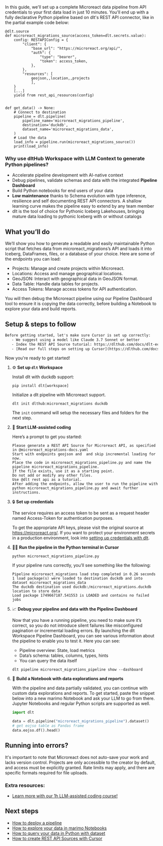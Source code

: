 In this guide, we'll set up a complete Microreact data pipeline from API credentials to your first data load in just 10 minutes. You'll end up with a fully declarative Python pipeline based on dlt's REST API connector, like in the partial example code below:

```python-outcome
@dlt.source
def microreact_migrations_source(access_token=dlt.secrets.value):
    config: RESTAPIConfig = {
        "client": {
            "base_url": "https://microreact.org/api/",
            "auth": {
                "type": "bearer",
                "token": access_token,
            },
        },
        "resources": [
            geojson,,location,,projects
            ],
    }
    [...]
    yield from rest_api_resources(config)


def get_data() -> None:
    # Connect to destination
    pipeline = dlt.pipeline(
        pipeline_name='microreact_migrations_pipeline',
        destination='duckdb',
        dataset_name='microreact_migrations_data', 
    )
    # Load the data
    load_info = pipeline.run(microreact_migrations_source())
    print(load_info) 
```

### Why use dltHub Workspace with LLM Context to generate Python pipelines?

- Accelerate pipeline development with AI-native context
- Debug pipelines, validate schemas and data with the integrated **Pipeline Dashboard**
- Build Python notebooks for end users of your data
- **Low maintenance** thanks to Schema evolution with type inference, resilience and self documenting REST API connectors. A shallow learning curve makes the pipeline easy to extend by any team member
- dlt is the tool of choice for Pythonic Iceberg Lakehouses, bringing mature data loading to pythonic Iceberg with or without catalogs

## What you’ll do

We’ll show you how to generate a readable and easily maintainable Python script that fetches data from microreact_migrations’s API and loads it into Iceberg, DataFrames, files, or a database of your choice. Here are some of the endpoints you can load:

- Projects: Manage and create projects within Microreact.
- Locations: Access and manage geographical locations.
- GeoJSON: Interact with geographical data in GeoJSON format.
- Data Table: Handle data tables for projects.
- Access Tokens: Manage access tokens for API authentication.

You will then debug the Microreact pipeline using our Pipeline Dashboard tool to ensure it is copying the data correctly, before building a Notebook to explore your data and build reports.

## Setup & steps to follow

```default
Before getting started, let's make sure Cursor is set up correctly:
   - We suggest using a model like Claude 3.7 Sonnet or better
   - Index the REST API Source tutorial: https://dlthub.com/docs/dlt-ecosystem/verified-sources/rest_api/ and add it to context as **@dlt rest api**
   - [Read our full steps on setting up Cursor](https://dlthub.com/docs/dlt-ecosystem/llm-tooling/cursor-restapi#23-configuring-cursor-with-documentation)
```

Now you're ready to get started!

1. ⚙️ **Set up `dlt` Workspace**
    
    Install dlt with duckdb support:
    ```shell
    pip install dlt[workspace]
    ```

    Initialize a dlt pipeline with Microreact support.
    ```shell
    dlt init dlthub:microreact_migrations duckdb
    ```

    The `init` command will setup the necessary files and folders for the next step.
    
2. 🤠 **Start LLM-assisted coding**
    
    Here’s a prompt to get you started:
    
    ```prompt
    Please generate a REST API Source for Microreact API, as specified in @microreact_migrations-docs.yaml 
    Start with endpoints geojson and  and skip incremental loading for now. 
    Place the code in microreact_migrations_pipeline.py and name the pipeline microreact_migrations_pipeline. 
    If the file exists, use it as a starting point. 
    Do not add or modify any other files. 
    Use @dlt rest api as a tutorial. 
    After adding the endpoints, allow the user to run the pipeline with python microreact_migrations_pipeline.py and await further instructions.
    ```

    
3. 🔒 **Set up credentials** 
    
    The service requires an access token to be sent as a request header named Access-Token for authentication purposes.
    
    To get the appropriate API keys, please visit the original source at https://microreact.org/.
    If you want to protect your environment secrets in a production environment, look into [setting up credentials with dlt](https://dlthub.com/docs/walkthroughs/add_credentials).
    
4. 🏃‍♀️ **Run the pipeline in the Python terminal in Cursor**
    
    ```shell
    python microreact_migrations_pipeline.py
    ```
    
    If your pipeline runs correctly, you’ll see something like the following:
    
    ```shell
    Pipeline microreact_migrations load step completed in 0.26 seconds
    1 load package(s) were loaded to destination duckdb and into dataset microreact_migrations_data
    The duckdb destination used duckdb:/microreact_migrations.duckdb location to store data
    Load package 1749667187.541553 is LOADED and contains no failed jobs
    ```
    
5. 📈 **Debug your pipeline and data with the Pipeline Dashboard**

    Now that you have a running pipeline, you need to make sure it’s correct, so you do not introduce silent failures like misconfigured pagination or incremental loading errors. By launching the dlt Workspace Pipeline Dashboard, you can see various information about the pipeline to enable you to test it. Here you can see:
    - Pipeline overview: State, load metrics
    - Data’s schema: tables, columns, types, hints
    - You can query the data itself
    
    ```shell
    dlt pipeline microreact_migrations_pipeline show --dashboard
    ```
    
6. 🐍 **Build a Notebook with data explorations and reports**

    With the pipeline and data partially validated, you can continue with custom data explorations and reports. To get started, paste the snippet below into a new marimo Notebook and ask your LLM to go from there. Jupyter Notebooks and regular Python scripts are supported as well.

    
    ```python
    import dlt

   data = dlt.pipeline("microreact_migrations_pipeline").dataset()
   # get eojso table as Pandas frame
   data.eojso.df().head()
    ```

## Running into errors?

It's important to note that Microreact does not auto-save your work and lacks version control. Projects are only accessible to the creator by default, and access must be explicitly granted. Rate limits may apply, and there are specific formats required for file uploads.

### Extra resources:

- [Learn more with our 1h LLM-assisted coding course!](https://www.youtube.com/watch?v=GGid70rnJuM)

## Next steps

- [How to deploy a pipeline](https://dlthub.com/docs/walkthroughs/deploy-a-pipeline)
- [How to explore your data in marimo Notebooks](https://dlthub.com/docs/general-usage/dataset-access/marimo)
- [How to query your data in Python with dataset](https://dlthub.com/docs/general-usage/dataset-access/dataset)
- [How to create REST API Sources with Cursor](https://dlthub.com/docs/dlt-ecosystem/llm-tooling/cursor-restapi)